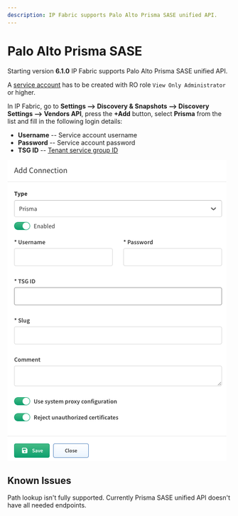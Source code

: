 ```yaml
---
description: IP Fabric supports Palo Alto Prisma SASE unified API.
---
```


# Palo Alto Prisma SASE

Starting version **6.1.0** IP Fabric supports Palo Alto Prisma SASE unified API.

A [service account](https://pan.dev/sase/docs/service-accounts/) has to be created with RO role `View Only Administrator` or higher.

In IP Fabric, go to **Settings --> Discovery & Snapshots --> Discovery Settings --> Vendors API**, press the **+Add** button, select **Prisma** from the list and fill in the following login details:

- **Username** -- Service account username
- **Password** -- Service account password
- **TSG ID** -- [Tenant service group ID](https://docs.paloaltonetworks.com/common-services/subscription-and-tenant-management/manage-multitenants/what-is-a-tenant)

![Add Prisma API vendor](prisma_api_add.png)

## Known Issues

Path lookup isn't fully supported. Currently Prisma SASE unified API doesn't have all needed endpoints.

